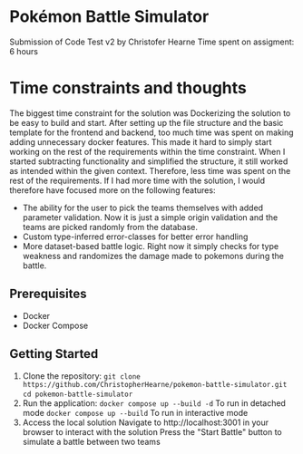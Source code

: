 # Pokémon Battle Simulator

Submission of Code Test v2 by Christofer Hearne
Time spent on assigment: 6 hours

# Time constraints and thoughts
The biggest time constraint for the solution was Dockerizing the solution to be easy to build and start. After setting up the file structure and the basic template for the frontend and backend, too much time was spent on making adding unnecessary docker features. This made it hard to simply start working on the rest of the requirements within the time constraint. When I started subtracting functionality and simplified the structure, it still worked as intended within the given context. Therefore, less time was spent on the rest of the requirements. If I had more time with the solution, I would therefore have focused more on the following features: 

- The ability for the user to pick the teams themselves with added parameter validation. Now it is just a simple origin validation and the teams are picked randomly from the database. 
- Custom type-inferred error-classes for better error handling
- More dataset-based battle logic. Right now it simply checks for type weakness and randomizes the damage made to pokemons during the battle. 

## Prerequisites

- Docker
- Docker Compose

## Getting Started

1. Clone the repository:
   ```git clone https://github.com/ChristopherHearne/pokemon-battle-simulator.git```
   ```cd pokemon-battle-simulator```
2. Run the application:
	```docker compose up --build -d``` To run in detached mode
	```docker compose up --build``` To run in interactive mode
3. Access the local solution
Navigate to http://localhost:3001 in your browser to interact with the solution
Press the "Start Battle" button to simulate a battle between two teams
